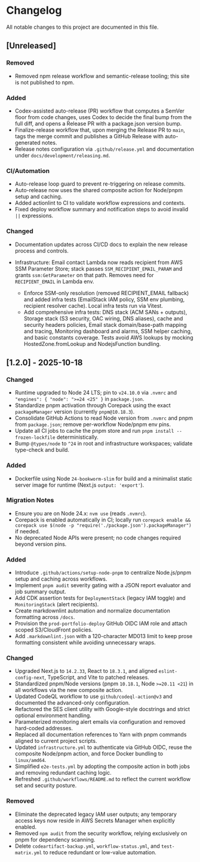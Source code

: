 # Changelog

All notable changes to this project are documented in this file.

## [Unreleased]

### Removed

- Removed npm release workflow and semantic-release tooling; this site is not published to npm.

### Added

- Codex-assisted auto-release (PR) workflow that computes a SemVer floor from code changes, uses Codex to decide the
  final bump from the full diff, and opens a Release PR with a package.json version bump.
- Finalize-release workflow that, upon merging the Release PR to `main`, tags the merge commit and publishes a GitHub
  Release with auto-generated notes.
- Release notes configuration via `.github/release.yml` and documentation under `docs/development/releasing.md`.

### CI/Automation

- Auto-release loop guard to prevent re-triggering on release commits.
- Auto-release now uses the shared composite action for Node/pnpm setup and caching.
- Added actionlint to CI to validate workflow expressions and contexts.
- Fixed deploy workflow summary and notification steps to avoid invalid `||` expressions.

### Changed

- Documentation updates across CI/CD docs to explain the new release process and controls.

- Infrastructure: Email contact Lambda now reads recipient from AWS SSM Parameter Store; stack passes
  `SSM_RECIPIENT_EMAIL_PARAM` and grants `ssm:GetParameter` on that path. Removes need for
  `RECIPIENT_EMAIL` in Lambda env.
  - Enforce SSM-only resolution (removed RECIPIENT_EMAIL fallback) and added infra tests
    (EmailStack IAM policy, SSM env plumbing, recipient resolver cache). Local infra tests run via Vitest.
  - Add comprehensive infra tests: DNS stack (ACM SANs + outputs), Storage stack (S3 security, OAC wiring,
    DNS aliases), cache and security headers policies, Email stack domain/base-path mapping and tracing,
    Monitoring dashboard and alarms, SSM helper caching, and basic constants coverage. Tests avoid AWS lookups by mocking
    HostedZone.fromLookup and NodejsFunction bundling.

## [1.2.0] - 2025-10-18

### Changed

- Runtime upgraded to Node 24 LTS; pin to `v24.10.0` via `.nvmrc` and `"engines": { "node": ">=24 <25" }` in `package.json`.
- Standardize pnpm activation through Corepack using the exact `packageManager` version (currently `pnpm@10.18.3`).
- Consolidate GitHub Actions to read Node version from `.nvmrc` and pnpm from `package.json`;
  remove per-workflow Node/pnpm env pins.
- Update all CI jobs to cache the pnpm store and run `pnpm install --frozen-lockfile` deterministically.
- Bump `@types/node` to `^24` in root and infrastructure workspaces; validate type-check and build.

### Added

- Dockerfile using Node `24-bookworm-slim` for build and a minimalist static server image for runtime (Next.js `output: 'export'`).

### Migration Notes

- Ensure you are on Node 24.x: `nvm use` (reads `.nvmrc`).
- Corepack is enabled automatically in CI; locally run
  `corepack enable && corepack use $(node -p "require('./package.json').packageManager")`
  if needed.
- No deprecated Node APIs were present; no code changes required beyond version pins.

### Added

- Introduce `.github/actions/setup-node-pnpm` to centralize Node.js/pnpm setup
  and caching across workflows.
- Implement `pnpm audit` severity gating with a JSON report evaluator and job
  summary output.
- Add CDK assertion tests for `DeploymentStack` (legacy IAM toggle) and
  `MonitoringStack` (alert recipients).
- Create markdownlint automation and normalize documentation formatting across
  `/docs`.
- Provision the `prod-portfolio-deploy` GitHub OIDC IAM role and attach
  scoped S3/CloudFront policies.
- Add `.markdownlint.json` with a 120-character MD013 limit to keep prose
  formatting consistent while avoiding unnecessary wraps.

### Changed

- Upgraded Next.js to `14.2.33`, React to `18.3.1`, and aligned
  `eslint-config-next`, TypeScript, and Vite to patched releases.
- Standardized pnpm/Node versions (pnpm `10.18.1`, Node `>=20.11 <21`) in all
  workflows via the new composite action.
- Updated CodeQL workflow to use `github/codeql-action@v3` and documented the
  advanced-only configuration.
- Refactored the SES client utility with Google-style docstrings and strict
  optional environment handling.
- Parameterized monitoring alert emails via configuration and removed
  hard-coded addresses.
- Replaced all documentation references to Yarn with pnpm commands aligned to
  current project scripts.
- Updated `infrastructure.yml` to authenticate via GitHub OIDC, reuse the
  composite Node/pnpm action, and force Docker bundling to `linux/amd64`.
- Simplified `e2e-tests.yml` by adopting the composite action in both jobs and
  removing redundant caching logic.
- Refreshed `.github/workflows/README.md` to reflect the current workflow set
  and security posture.

### Removed

- Eliminate the deprecated legacy IAM user outputs; any temporary access keys
  now reside in AWS Secrets Manager when explicitly enabled.
- Removed `npm audit` from the security workflow, relying exclusively on pnpm
  for dependency scanning.
- Delete `codeartifact-backup.yml`, `workflow-status.yml`, and
  `test-matrix.yml` to reduce redundant or low-value automation.
